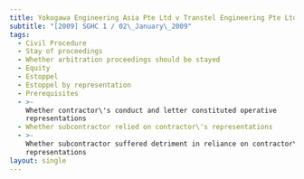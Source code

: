 ```yaml
---
title: Yokogawa Engineering Asia Pte Ltd v Transtel Engineering Pte Ltd
subtitle: "[2009] SGHC 1 / 02\_January\_2009"
tags:
  - Civil Procedure
  - Stay of proceedings
  - Whether arbitration proceedings should be stayed
  - Equity
  - Estoppel
  - Estoppel by representation
  - Prerequisites
  - >-
    Whether contractor\'s conduct and letter constituted operative
    representations
  - Whether subcontractor relied on contractor\'s representations
  - >-
    Whether subcontractor suffered detriment in reliance on contractor\'s
    representations
layout: single
---
```


